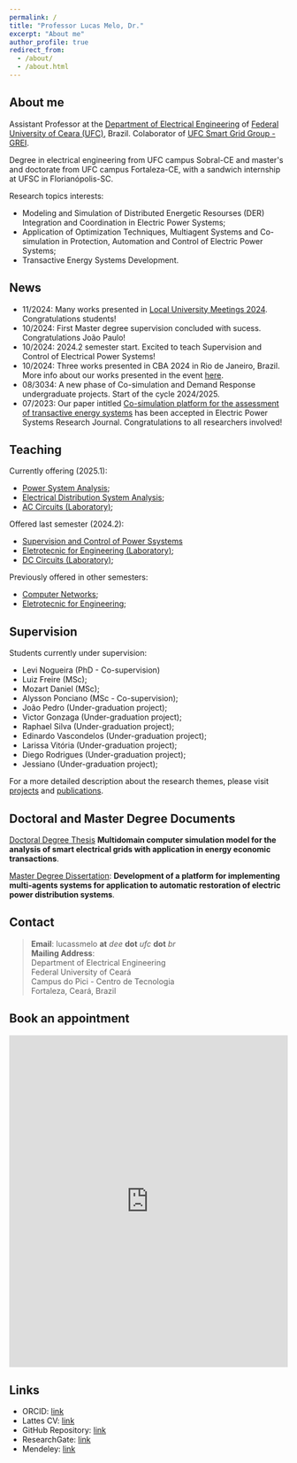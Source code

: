 ```yaml
---
permalink: /
title: "Professor Lucas Melo, Dr."
excerpt: "About me"
author_profile: true
redirect_from: 
  - /about/
  - /about.html
---
```


## About me

Assistant Professor at the [Department of Electrical Engineering](http://www.dee.ufc.br) of [Federal University of Ceara (UFC)](http://www.ufc.br), Brazil. Colaborator of [UFC Smart Grid Group - GREI](https://grei-ufc.github.io/).

Degree in electrical engineering from UFC campus Sobral-CE and master's and doctorate from UFC campus Fortaleza-CE, with a sandwich internship at UFSC in Florianópolis-SC.

Research topics interests:

- Modeling and Simulation of Distributed Energetic Resourses (DER) Integration and Coordination in Electric Power Systems;
- Application of Optimization Techniques, Multiagent Systems and Co-simulation in Protection, Automation and Control of Electric Power Systems;
- Transactive Energy Systems Development.

## News

- 11/2024: Many works presented in [Local University Meetings 2024](/posts/2024/11/eu-2024/). Congratulations students!
- 10/2024: First Master degree supervision concluded with sucess. Congratulations João Paulo!
- 10/2024: 2024.2 semester start. Excited to teach Supervision and Control of Electrical Power Systems!  
- 10/2024: Three works presented in CBA 2024 in Rio de Janeiro, Brazil. More info about our works presented in the event [here](/posts/2024/11/cba-2024).
- 08/3034: A new phase of Co-simulation and Demand Response undergraduate projects. Start of the cycle 2024/2025.
- 07/2023: Our paper intitled [Co-simulation platform for the assessment of transactive energy systems](https://doi.org/10.1016/j.epsr.2023.109693) has been accepted in Electric Power Systems Research Journal. Congratulations to all researchers involved!

## Teaching


Currently offering (2025.1):

- [Power System Analysis](/teaching/ASP);
- [Electrical Distribution System Analysis](/teaching/DEE);
- [AC Circuits (Laboratory)](/teaching/CII-Lab);


Offered last semester (2024.2):

- [Supervision and Control of Power Ssystems](/teaching/SCSEP)
- [Eletrotecnic for Engineering (Laboratory)](/teaching/EE-Lab);
- [DC Circuits (Laboratory)](/teaching/CI-Lab);

Previously offered in other semesters:

- [Computer Networks](/teaching/RC/);
- [Eletrotecnic for Engineering](/teaching/EE);

## Supervision

Students currently under supervision:

- Levi Nogueira (PhD - Co-supervision)
- Luiz Freire (MSc);
- Mozart Daniel (MSc);
- Alysson Ponciano (MSc - Co-supervision);
- João Pedro (Under-graduation project);
- Victor Gonzaga (Under-graduation project);
- Raphael Silva (Under-graduation project);
- Edinardo Vascondelos (Under-graduation project);
- Larissa Vitória (Under-graduation project);
- Diego Rodrigues (Under-graduation project);
- Jessiano (Under-graduation project);


For a more detailed description about the research themes, please visit [projects](/projects/) and [publications](/publications/).

## Doctoral and Master Degree Documents

[Doctoral Degree Thesis](https://repositorio.ufc.br/handle/riufc/66268) **Multidomain computer simulation model for the analysis of smart electrical grids with application in energy economic transactions**.

[Master Degree Dissertation](http://www.repositorio.ufc.br/handle/riufc/13773): **Development of a platform for implementing multi-agents systems for application to automatic restoration of electric power distribution systems**.

## Contact

>**Email**: lucassmelo **at** *dee* **dot** *ufc* **dot** *br*  
**Mailing Address**:  
Department of Electrical Engineering  
Federal University of Ceará  
Campus do Pici - Centro de Tecnologia  
Fortaleza, Ceará, Brazil  

## Book an appointment

<!-- Google Calendar Appointment Scheduling begin -->
<iframe src="https://calendar.google.com/calendar/appointments/schedules/AcZssZ3MTUIRTx54yNLzWEHbpJ9Kzn-jglcRgprm6qUmlN_HPBJOuud2u2X2bIt-PFaNR8mrMqmK_TaD?gv=true" style="border: 0" width="100%" height="600" frameborder="0"></iframe>
<!-- end Google Calendar Appointment Scheduling -->

<!-- <iframe src="https://calendar.google.com/calendar/embed?src=lucassmelo%40dee.ufc.br&ctz=America%2FFortaleza" style="border: 0" width="800" height="600" frameborder="0" scrolling="no"></iframe> -->

## Links

- ORCID: [link](http://orcid.org/0000-0001-5488-6124)
- Lattes CV: [link](http://lattes.cnpq.br/7082243734904289)
- GitHub Repository: [link](https://github.com/lucassm)
- ResearchGate: [link](https://www.researchgate.net/profile/Lucas_Melo9)
- Mendeley: [link](https://www.mendeley.com/profiles/lucas--melo/)
